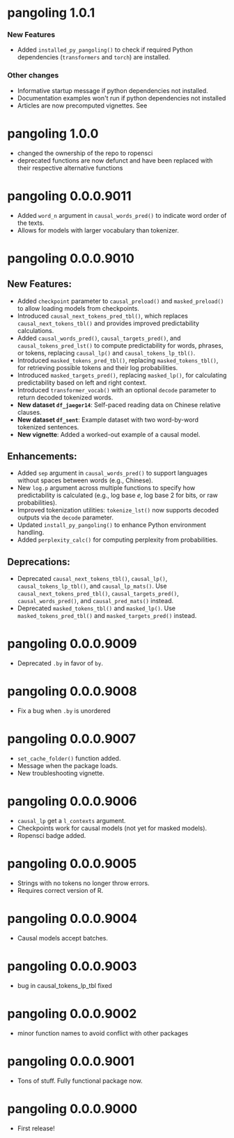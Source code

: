 # pangoling 1.0.1

### New Features
- Added `installed_py_pangoling()` to check if required Python dependencies (`transformers` and `torch`) are installed.

### Other changes
- Informative startup message if python dependencies not installed.
- Documentation examples won't run if python dependencies not installed
- Articles are now precomputed vignettes. See

# pangoling 1.0.0

- changed the ownership of the repo to ropensci
- deprecated functions are now defunct and have been replaced with their respective alternative functions

# pangoling 0.0.0.9011

- Added `word_n` argument in `causal_words_pred()` to indicate word order of the
  texts.
- Allows for models with larger vocabulary than tokenizer.

# pangoling 0.0.0.9010

## New Features:
- Added `checkpoint` parameter to `causal_preload()` and `masked_preload()` to 
allow loading models from checkpoints.
- Introduced `causal_next_tokens_pred_tbl()`, which replaces 
`causal_next_tokens_tbl()` and provides improved predictability calculations.
- Added `causal_words_pred()`, `causal_targets_pred()`, and 
`causal_tokens_pred_lst()` to compute predictability for words, phrases, or 
tokens, replacing `causal_lp()` and `causal_tokens_lp_tbl()`.
- Introduced `masked_tokens_pred_tbl()`, replacing `masked_tokens_tbl()`, for 
retrieving possible tokens and their log probabilities.
- Introduced `masked_targets_pred()`, replacing `masked_lp()`, for calculating 
predictability based on left and right context.
- Introduced `transformer_vocab()` with an optional `decode` parameter to return decoded tokenized words.
- **New dataset `df_jaeger14`**: Self-paced reading data on Chinese relative 
clauses.
- **New dataset `df_sent`**: Example dataset with two word-by-word tokenized 
sentences.
- **New vignette**: Added a worked-out example of a causal model.

## Enhancements:
- Added `sep` argument in `causal_words_pred()` to support languages without 
spaces between words (e.g., Chinese).
- New `log.p` argument across multiple functions to specify how predictability 
is calculated (e.g., log base *e*, log base 2 for bits, or raw probabilities).
- Improved tokenization utilities: `tokenize_lst()` now supports decoded outputs 
via the `decode` parameter.
- Updated `install_py_pangoling()` to enhance Python environment handling.
- Added `perplexity_calc()` for computing perplexity from probabilities.

## Deprecations:
- Deprecated `causal_next_tokens_tbl()`, `causal_lp()`, 
`causal_tokens_lp_tbl()`, and `causal_lp_mats()`. Use 
`causal_next_tokens_pred_tbl()`, `causal_targets_pred()`, 
`causal_words_pred()`, and `causal_pred_mats()` instead.
- Deprecated `masked_tokens_tbl()` and `masked_lp()`. Use 
`masked_tokens_pred_tbl()` and `masked_targets_pred()` instead.

# pangoling 0.0.0.9009
* Deprecated `.by` in favor of `by`.

# pangoling 0.0.0.9008
* Fix a bug when  `.by` is unordered

# pangoling 0.0.0.9007
* `set_cache_folder()` function added.
* Message when the package loads.
* New troubleshooting vignette.

# pangoling 0.0.0.9006
* `causal_lp` get a `l_contexts` argument.
* Checkpoints work for causal models (not yet for masked models).
* Ropensci badge added.

# pangoling 0.0.0.9005
* Strings with no tokens no longer throw errors. 
* Requires correct version of R. 

# pangoling 0.0.0.9004
* Causal models accept batches. 

# pangoling 0.0.0.9003
* bug in causal_tokens_lp_tbl fixed

# pangoling 0.0.0.9002
* minor function names to avoid conflict with other packages

# pangoling 0.0.0.9001
* Tons of stuff. Fully functional package now.

# pangoling 0.0.0.9000
* First release!



